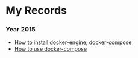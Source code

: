 # My Records

### Year 2015

- [How to install docker-engine, docker-compose](#/record/2015_11_25_11_35.md)
- [How to use docker-compose](#/record/2015_11_25_13_59.md)
